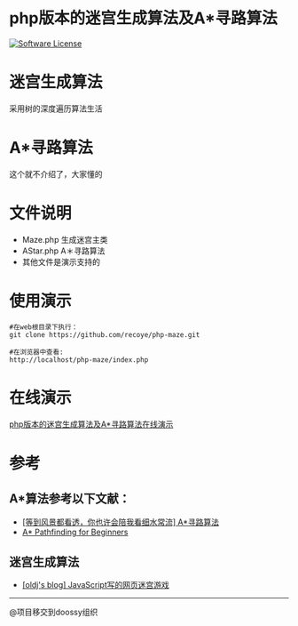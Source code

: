 php版本的迷宫生成算法及A*寻路算法
=============

[![Software License](https://img.shields.io/badge/license-MIT-brightgreen.svg?style=flat)](http://gabrielrcouto.mit-license.org/)

# 迷宫生成算法
采用树的深度遍历算法生活
# A*寻路算法
这个就不介绍了，大家懂的
# 文件说明
* Maze.php 生成迷宫主类
* AStar.php A＊寻路算法
* 其他文件是演示支持的

# 使用演示
~~~
#在web根目录下执行：
git clone https://github.com/recoye/php-maze.git

#在浏览器中查看:
http://localhost/php-maze/index.php
~~~

# 在线演示
[php版本的迷宫生成算法及A*寻路算法在线演示](http://www.recoye.com/maze/index.php)
# 参考
## A*算法参考以下文献：
* [[等到风景都看透，你也许会陪我看细水常流] A*寻路算法](http://hi.baidu.com/xindong_sx/item/ba60383e89b12149033edcf3)
* [A* Pathfinding for Beginners](http://www.gamedev.net/page/resources/_/technical/artificial-intelligence/a-pathfinding-for-beginners-r2003)


## 迷宫生成算法
* [[oldj's blog] JavaScript写的网页迷宫游戏](http://oldj.net/article/javascript-maze/)


---
@项目移交到doossy组织
